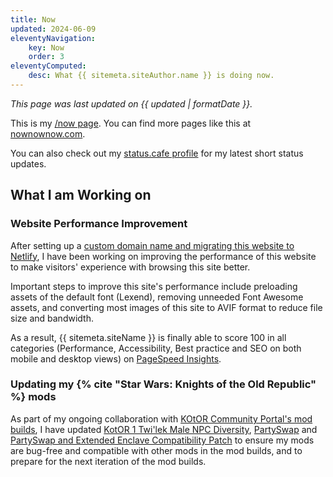 ```yaml
---
title: Now
updated: 2024-06-09
eleventyNavigation:
    key: Now
    order: 3
eleventyComputed:
    desc: What {{ sitemeta.siteAuthor.name }} is doing now.
---
```


*This page was last updated on {{ updated | formatDate }}.*

This is my [/now page](https://nownownow.com/about). You can find more pages like this at [nownownow.com](https://nownownow.com/).

You can also check out my [status.cafe profile](https://status.cafe/users/leilukin) for my latest short status updates.

## What I am Working on

### Website Performance Improvement

After setting up a [custom domain name and migrating this website to Netlify](/blog/posts/2024-05-31-domain-name-hosting-change-leilukins-hub), I have been working on improving the performance of this website to make visitors' experience with browsing this site better.

Important steps to improve this site's performance include preloading assets of the default font (Lexend), removing unneeded Font Awesome assets, and converting most images of this site to AVIF format to reduce file size and bandwidth.

As a result, {{ sitemeta.siteName }} is finally able to score 100 in all categories (Performance, Accessibility, Best practice and SEO on both mobile and desktop views) on [PageSpeed Insights](https://pagespeed.web.dev/).

### Updating my {% cite "Star Wars: Knights of the Old Republic" %} mods

As part of my ongoing collaboration with [KOtOR Community Portal's mod builds](https://kotor.neocities.org/modding/), I have updated [KotOR 1 Twi'lek Male NPC Diversity](/projects/kotor1mods/#kotor-1-twilek-male-npc-diversity), [PartySwap](/projects/kotor2mods/#partyswap) and [PartySwap and Extended Enclave Compatibility Patch](/projects/kotor2mods/#partyswap-and-extended-enclave-compatibility-patch) to ensure my mods are bug-free and compatible with other mods in the mod builds, and to prepare for the next iteration of the mod builds.